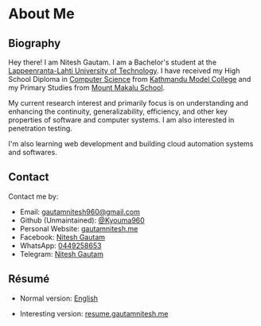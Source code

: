 # About Me

## Biography

Hey there! I am Nitesh Gautam. I am a Bachelor's student at the [Lappeenranta-Lahti University of Technology](https://www.lut.fi/en). I have received my High School Diploma in [Computer Science](https://moecdc.gov.np/storage/gallery/1694337718.pdf) from [Kathmandu Model College](https://ktmmodelcollege.edu.np/) and my Primary Studies from [Mount Makalu School](https://www.facebook.com/p/Mt-Makalu-Residential-Secondary-School-100064056280969/).

My current research interest and primarily focus is on understanding and enhancing the continuity, generalizability, efficiency, and other key properties of software and computer systems. I am also interested in penetration testing.

I'm also learning web development and building cloud automation systems and softwares.


## Contact

Contact me by:

- Email: [gautamnitesh960@gmail.com](mailto:gautamnitesh960@gmail.com)
- Github (Unmaintained): [@Kyouma960](https://github.com/Kyouma960)
- Personal Website: [gautamnitesh.me](https://gautamnitesh.me)
- Facebook: [Nitesh Gautam](https://me-qr.com/2BKU4UiR)
- WhatsApp: [0449258653](https://wa.me/qr/D4BNRHF6LCWVN1)
- Telegram: [Nitesh Gautam](https://t.me/+358449258653)


## Résumé

- Normal version: [English](https://short-link.me/KMdR)

- Interesting version: [resume.gautamnitesh.me](https://resume.gautamnitesh.me)
